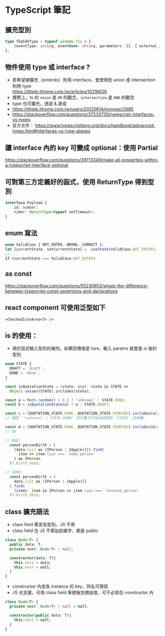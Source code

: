 # TypeScript 筆記

## 擴充型別
```ts
type fbqSdkType = typeof window.fbq & {
    (eventType: string, eventName: string, parameters: {}, { external_id: string }): void;
};
```
## 物件使用 type 或 interface ?
- 若希望被擴充（extends）則用 interface。會使用到 union 或 intersection 則用 type  
https://ithelp.ithome.com.tw/articles/10216626     
- 實際上，ts 的 `union` 是 `OR` 的觀念，`intersection` 是 `AND` 的觀念  
- type 也可擴充，透過 & 達成  
- https://ithelp.ithome.com.tw/users/20120614/ironman/2685
- https://stackoverflow.com/questions/37233735/typescript-interfaces-vs-types  
- 官方文件： https://www.typescriptlang.org/docs/handbook/advanced-types.html#interfaces-vs-type-aliases

## 讓 interface 內的 key 可變成 optional：使用 Partial
https://stackoverflow.com/questions/39713349/make-all-properties-within-a-typescript-interface-optional

## 可對第三方定義好的函式，使用 ReturnType 得到型別
```ts
interface Payload {
    id: number;
    timer: ReturnType<typeof setTimeout>;
}
```

## enum 寫法
```ts
enum ValidCase { NOT_ENTER, WRONG, CORRECT };
let [currentState, setCurrentState] =  useState(ValidCase.NOT_ENTER);
//....
if (currentState === ValidCase.NOT_ENTER)
```
## as const
https://stackoverflow.com/questions/55230653/whats-the-difference-between-typescript-const-assertions-and-declarations

## react component 可使用泛型如下
```
<CheckedIconArea<T> />
```
## is 的使用：
- 用於函式輸入型別的補充。如果回傳值是 ture，輸入 params 就會是 is 後的型別
```ts
enum STATE {
  DRAFT = 'draft',
  DONE = 'done',
}

const isQuotationState = (state: any): state is STATE =>
  Object.values(STATE).includes(state);

const a = Math.random() > 0.5 ? 'unknown' : STATE.DONE;
const b = isQuotationState(a) ? a : STATE.DRAFT;

const c = [QUOTATION_STATE.DONE, QUOTATION_STATE.PENDING].includes(a);
// 類型 '"unknown" | STATE.DONE' 的引數不可指派給類型 'STATE' 的參數。

const d = [QUOTATION_STATE.DONE, QUOTATION_STATE.PENDING].includes(b);
// OK
```
```ts
// BAD:
  const personBirth = (
    (data.list as (IPerson | IApple)[]).find(
      item => item.type === 'some_person'
    ) as IPerson
  )?.birth_date;

// GOOD:
  const personBirth = (
    data.list as (IPerson | IApple)[]
  ).find(
    (item): item is IPerson => item.type === 'insured_person'
  )?.birth_date;
```
## class 擴充語法

- class field 需宣告型別，JS 不用
- class field 在 JS 不需加前綴字，都是 public
```ts
class Node<T> {
  public data: T;
  private next: Node<T> | null;

  constructor(data: T){
    this.data = data;
    this.next = null;
  }
}
```
- constructor 內宣告 instance 的 key，同名可簡寫
- JS 也支援，可用 class field 等號後加預設值，可不必寫在 constructor 內 
```ts
class Node<T> {
  private next: Node<T> | null = null;

  constructor(public data: T){
    this.next = null;
  }
}
```
